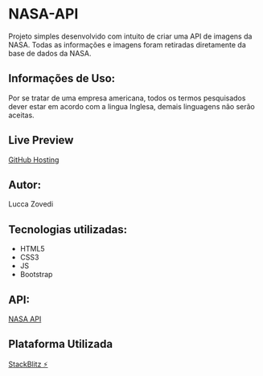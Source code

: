 # NASA-API
Projeto simples desenvolvido com intuito de criar uma API de imagens da NASA.
Todas as informações e imagens foram retiradas diretamente da base de dados da 
NASA.

## Informações de Uso:
Por se tratar de uma empresa americana, todos os termos pesquisados dever estar
em acordo com a lingua Inglesa, demais linguagens não serão aceitas.

## Live Preview
[GitHub Hosting](https://luccazovedi.github.io/NASA-API/)

## Autor:
Lucca Zovedi

## Tecnologias utilizadas: 
- HTML5
- CSS3
- JS
- Bootstrap

## API: 
[NASA API](https://api.nasa.gov/)

## Plataforma Utilizada
[StackBlitz ⚡️](https://stackblitz.com/)
